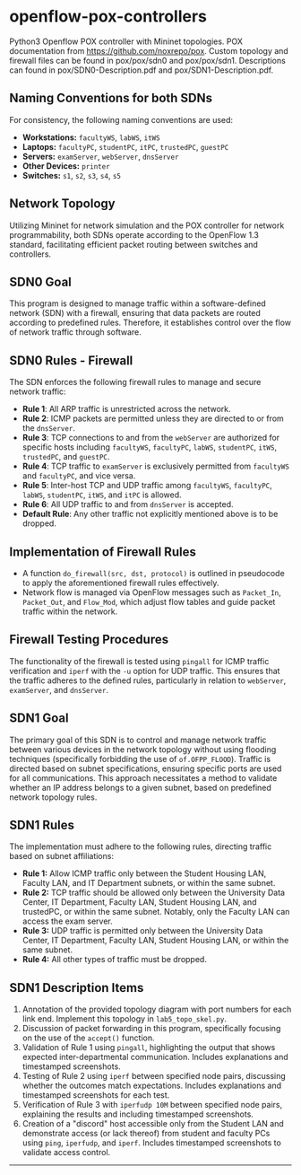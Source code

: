 # openflow-pox-controllers
Python3 Openflow POX controller with Mininet topologies. POX documentation from https://github.com/noxrepo/pox. Custom topology and firewall files can be found in pox/pox/sdn0 and pox/pox/sdn1. Descriptions can found in pox/SDN0-Description.pdf and pox/SDN1-Description.pdf.

## Naming Conventions for both SDNs

For consistency, the following naming conventions are used:

- **Workstations:** `facultyWS`, `labWS`, `itWS`
- **Laptops:** `facultyPC`, `studentPC`, `itPC`, `trustedPC`, `guestPC`
- **Servers:** `examServer`, `webServer`, `dnsServer`
- **Other Devices:** `printer`
- **Switches:** `s1`, `s2`, `s3`, `s4`, `s5`

## Network Topology

Utilizing Mininet for network simulation and the POX controller for network programmability, both SDNs operate according to the OpenFlow 1.3 standard, facilitating efficient packet routing between switches and controllers.

## SDN0 Goal

This program is designed to manage traffic within a software-defined network (SDN) with a firewall, ensuring that data packets are routed according to predefined rules. Therefore, it establishes control over the flow of network traffic through software.

## SDN0 Rules - Firewall

The SDN enforces the following firewall rules to manage and secure network traffic:

- **Rule 1**: All ARP traffic is unrestricted across the network.
- **Rule 2**: ICMP packets are permitted unless they are directed to or from the `dnsServer`.
- **Rule 3**: TCP connections to and from the `webServer` are authorized for specific hosts including `facultyWS`, `facultyPC`, `labWS`, `studentPC`, `itWS`, `trustedPC`, and `guestPC`.
- **Rule 4**: TCP traffic to `examServer` is exclusively permitted from `facultyWS` and `facultyPC`, and vice versa.
- **Rule 5**: Inter-host TCP and UDP traffic among `facultyWS`, `facultyPC`, `labWS`, `studentPC`, `itWS`, and `itPC` is allowed.
- **Rule 6**: All UDP traffic to and from `dnsServer` is accepted.
- **Default Rule**: Any other traffic not explicitly mentioned above is to be dropped.

## Implementation of Firewall Rules

 - A function `do_firewall(src, dst, protocol)` is outlined in pseudocode to apply the aforementioned firewall rules effectively.
 - Network flow is managed via OpenFlow messages such as `Packet_In`, `Packet_Out`, and `Flow_Mod`, which adjust flow tables and guide packet traffic within the network.

## Firewall Testing Procedures

The functionality of the firewall is tested using `pingall` for ICMP traffic verification and `iperf` with the `-u` option for UDP traffic. This ensures that the traffic adheres to the defined rules, particularly in relation to `webServer`, `examServer`, and `dnsServer`.


## SDN1 Goal

The primary goal of this SDN is to control and manage network traffic between various devices in the network topology without using flooding techniques (specifically forbidding the use of `of.OFPP_FLOOD`). Traffic is directed based on subnet specifications, ensuring specific ports are used for all communications. This approach necessitates a method to validate whether an IP address belongs to a given subnet, based on predefined network topology rules.


## SDN1 Rules

The implementation must adhere to the following rules, directing traffic based on subnet affiliations:

- **Rule 1:** Allow ICMP traffic only between the Student Housing LAN, Faculty LAN, and IT Department subnets, or within the same subnet.
- **Rule 2:** TCP traffic should be allowed only between the University Data Center, IT Department, Faculty LAN, Student Housing LAN, and trustedPC, or within the same subnet. Notably, only the Faculty LAN can access the exam server.
- **Rule 3:** UDP traffic is permitted only between the University Data Center, IT Department, Faculty LAN, Student Housing LAN, or within the same subnet.
- **Rule 4:** All other types of traffic must be dropped.


## SDN1 Description Items

1. Annotation of the provided topology diagram with port numbers for each link end. Implement this topology in `lab5_topo_skel.py`.
2. Discussion of packet forwarding in this program, specifically focusing on the use of the `accept()` function.
3. Validation of Rule 1 using `pingall`, highlighting the output that shows expected inter-departmental communication. Includes explanations and timestamped screenshots.
4. Testing of Rule 2 using `iperf` between specified node pairs, discussing whether the outcomes match expectations. Includes explanations and timestamped screenshots for each test.
5. Verification of Rule 3 with `iperfudp 10M` between specified node pairs, explaining the results and including timestamped screenshots.
6. Creation of a "discord" host accessible only from the Student LAN and demonstrate access (or lack thereof) from student and faculty PCs using `ping`, `iperfudp`, and `iperf`. Includes timestamped screenshots to validate access control.

---

